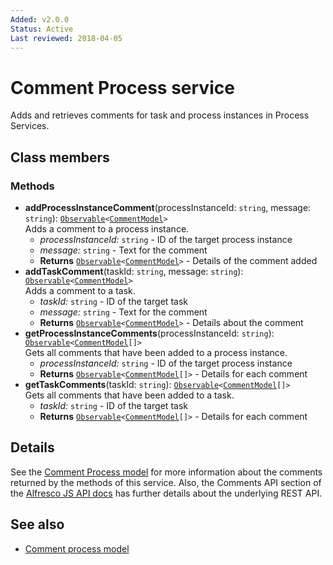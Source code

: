 ```yaml
---
Added: v2.0.0
Status: Active
Last reviewed: 2018-04-05
---
```


# Comment Process service

Adds and retrieves comments for task and process instances in Process Services.

## Class members

### Methods

-   **addProcessInstanceComment**(processInstanceId: `string`, message: `string`): [`Observable`](http://reactivex.io/documentation/observable.html)`<`[`CommentModel`](../../lib/core/models/comment.model.ts)`>`<br/>
    Adds a comment to a process instance.
    -   _processInstanceId:_ `string`  - ID of the target process instance
    -   _message:_ `string`  - Text for the comment
    -   **Returns** [`Observable`](http://reactivex.io/documentation/observable.html)`<`[`CommentModel`](../../lib/core/models/comment.model.ts)`>` - Details of the comment added
-   **addTaskComment**(taskId: `string`, message: `string`): [`Observable`](http://reactivex.io/documentation/observable.html)`<`[`CommentModel`](../../lib/core/models/comment.model.ts)`>`<br/>
    Adds a comment to a task.
    -   _taskId:_ `string`  - ID of the target task
    -   _message:_ `string`  - Text for the comment
    -   **Returns** [`Observable`](http://reactivex.io/documentation/observable.html)`<`[`CommentModel`](../../lib/core/models/comment.model.ts)`>` - Details about the comment
-   **getProcessInstanceComments**(processInstanceId: `string`): [`Observable`](http://reactivex.io/documentation/observable.html)`<`[`CommentModel`](../../lib/core/models/comment.model.ts)`[]>`<br/>
    Gets all comments that have been added to a process instance.
    -   _processInstanceId:_ `string`  - ID of the target process instance
    -   **Returns** [`Observable`](http://reactivex.io/documentation/observable.html)`<`[`CommentModel`](../../lib/core/models/comment.model.ts)`[]>` - Details for each comment
-   **getTaskComments**(taskId: `string`): [`Observable`](http://reactivex.io/documentation/observable.html)`<`[`CommentModel`](../../lib/core/models/comment.model.ts)`[]>`<br/>
    Gets all comments that have been added to a task.
    -   _taskId:_ `string`  - ID of the target task
    -   **Returns** [`Observable`](http://reactivex.io/documentation/observable.html)`<`[`CommentModel`](../../lib/core/models/comment.model.ts)`[]>` - Details for each comment

## Details

See the [Comment Process model](comment-process.model.md) for more information about the
comments returned by the methods of this service. Also, the Comments API section of the
[Alfresco JS API docs](https://github.com/Alfresco/alfresco-js-api/tree/master/src/alfresco-activiti-rest-api)
has further details about the underlying REST API.

## See also

-   [Comment process model](comment-process.model.md)
